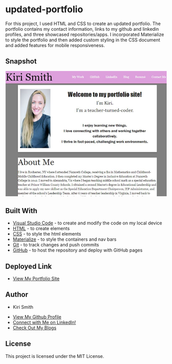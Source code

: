 # updated-portfolio

For this project, I used HTML and CSS to create an updated portfolio. The portfolio contains my contact information, links to my github and linkedin profiles, and three showcased repositories/apps. I incorporated Materialize to style the portfolio and then added custom styling in the CSS document and added features for mobile responsiveness.

## Snapshot

<img src="assets/Snip.JPG" alt="Screenshot of portfolio">

## Built With

* [Visual Studio Code](https://code.visualstudio.com/) - to create and modify the code on my local device
* [HTML](https://developer.mozilla.org/en-US/docs/Web/HTML) - to create elements
* [CSS](https://developer.mozilla.org/en-US/docs/Web/CSS) - to style the html elements
* [Materialize](https://materializecss.com/) - to style the containers and nav bars
* [Git](https://git-scm.com/) - to track changes and push commits
* [GitHub](github.com) - to host the repository and deploy with GitHub pages

## Deployed Link

* [View My Portfolio Site](https://kiri-smith.github.io/updated-portfolio/)

## Author

* Kiri Smith 

- [View My Github Profile](https://github.com/kiri-smith)
- [Connect with Me on LinkedIn!](https://www.linkedin.com/in/kiri-lynne-smith/)
- [Check Out My Blogs](https://medium.com/@kirilynne)

## License

This project is licensed under the MIT License.